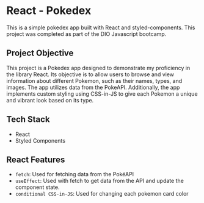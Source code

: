 # React - Pokedex

This is a simple pokedex app built with React and styled-components. This project was completed as part of the DIO Javascript bootcamp.


## Project Objective

This project is a Pokedex app designed to demonstrate my proficiency in the library React. Its objective is to allow users to browse and view information about different Pokemon, such as their names, types, and images. The app utilizes data from the PokeAPI. Additionally, the app implements custom styling using CSS-in-JS to give each Pokemon a unique and vibrant look based on its type.
## Tech Stack

- React
- Styled Components


## React Features

- `fetch`: Used for fetching data from the PokéAPI
- `useEffect`: Used with fetch to get data from the API and update the component state.
- `conditional CSS-in-JS`: Used for changing each pokemon card color

